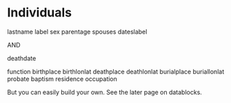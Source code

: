 # Individuals

lastname
label
sex
parentage
spouses
dateslabel


AND

deathdate

function birthplace
birthlonlat
deathplace
deathlonlat
burialplace
buriallonlat
probate
baptism
residence
occupation

But you can easily build your own.  See the later page on datablocks.